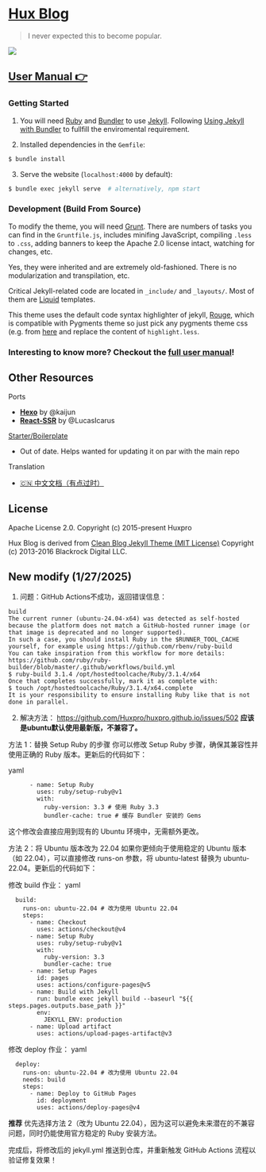 [Hux Blog](https://huangxuan.me)
================================

> I never expected this to become popular.

![](http://huangxuan.me/img/blog-desktop.jpg)


[User Manual 👉](_doc/Manual.md)
--------------------------------------------------

### Getting Started

1. You will need [Ruby](https://www.ruby-lang.org/en/) and [Bundler](https://bundler.io/) to use [Jekyll](https://jekyllrb.com/). Following [Using Jekyll with Bundler](https://jekyllrb.com/tutorials/using-jekyll-with-bundler/) to fullfill the enviromental requirement.

2. Installed dependencies in the `Gemfile`:

```sh
$ bundle install 
```

3. Serve the website (`localhost:4000` by default):

```sh
$ bundle exec jekyll serve  # alternatively, npm start
```

### Development (Build From Source)

To modify the theme, you will need [Grunt](https://gruntjs.com/). There are numbers of tasks you can find in the `Gruntfile.js`, includes minifing JavaScript, compiling `.less` to `.css`, adding banners to keep the Apache 2.0 license intact, watching for changes, etc. 

Yes, they were inherited and are extremely old-fashioned. There is no modularization and transpilation, etc.

Critical Jekyll-related code are located in `_include/` and `_layouts/`. Most of them are [Liquid](https://github.com/Shopify/liquid/wiki) templates.

This theme uses the default code syntax highlighter of jekyll, [Rouge](http://rouge.jneen.net/), which is compatible with Pygments theme so just pick any pygments theme css (e.g. from [here](http://jwarby.github.io/jekyll-pygments-themes/languages/javascript.html) and replace the content of `highlight.less`.


### Interesting to know more? Checkout the [full user manual](_doc/Manual.md)!


Other Resources
---------------

Ports
- [**Hexo**](https://github.com/Kaijun/hexo-theme-huxblog) by @kaijun
- [**React-SSR**](https://github.com/LucasIcarus/huxpro.github.io/tree/ssr) by @LucasIcarus

[Starter/Boilerplate](https://github.com/huxpro/huxblog-boilerplate)
- Out of date. Helps wanted for updating it on par with the main repo

Translation
- [🇨🇳  中文文档（有点过时）](https://github.com/Huxpro/huxpro.github.io/blob/master/_doc/README.zh.md)


License
-------

Apache License 2.0.
Copyright (c) 2015-present Huxpro

Hux Blog is derived from [Clean Blog Jekyll Theme (MIT License)](https://github.com/BlackrockDigital/startbootstrap-clean-blog-jekyll/)
Copyright (c) 2013-2016 Blackrock Digital LLC.

New modify (1/27/2025)
-------
1. 问题：GitHub Actions不成功，返回错误信息：
```
build
The current runner (ubuntu-24.04-x64) was detected as self-hosted because the platform does not match a GitHub-hosted runner image (or that image is deprecated and no longer supported).
In such a case, you should install Ruby in the $RUNNER_TOOL_CACHE yourself, for example using https://github.com/rbenv/ruby-build
You can take inspiration from this workflow for more details: https://github.com/ruby/ruby-builder/blob/master/.github/workflows/build.yml
$ ruby-build 3.1.4 /opt/hostedtoolcache/Ruby/3.1.4/x64
Once that completes successfully, mark it as complete with:
$ touch /opt/hostedtoolcache/Ruby/3.1.4/x64.complete
It is your responsibility to ensure installing Ruby like that is not done in parallel.
```

2. 解决方法：
https://github.com/Huxpro/huxpro.github.io/issues/502
**应该是ubuntu默认使用最新版，不兼容了。**

方法 1：替换 Setup Ruby 的步骤
你可以修改 Setup Ruby 步骤，确保其兼容性并使用正确的 Ruby 版本。更新后的代码如下：

yaml
```
      - name: Setup Ruby
        uses: ruby/setup-ruby@v1
        with:
          ruby-version: 3.3 # 使用 Ruby 3.3
          bundler-cache: true # 缓存 Bundler 安装的 Gems
```
这个修改会直接应用到现有的 Ubuntu 环境中，无需额外更改。

方法 2：将 Ubuntu 版本改为 22.04
如果你更倾向于使用稳定的 Ubuntu 版本（如 22.04），可以直接修改 runs-on 参数，将 ubuntu-latest 替换为 ubuntu-22.04。更新后的代码如下：

修改 build 作业：
yaml
```
  build:
    runs-on: ubuntu-22.04 # 改为使用 Ubuntu 22.04
    steps:
      - name: Checkout
        uses: actions/checkout@v4
      - name: Setup Ruby
        uses: ruby/setup-ruby@v1
        with:
          ruby-version: 3.3
          bundler-cache: true
      - name: Setup Pages
        id: pages
        uses: actions/configure-pages@v5
      - name: Build with Jekyll
        run: bundle exec jekyll build --baseurl "${{ steps.pages.outputs.base_path }}"
        env:
          JEKYLL_ENV: production
      - name: Upload artifact
        uses: actions/upload-pages-artifact@v3
```
修改 deploy 作业：
yaml
```
  deploy:
    runs-on: ubuntu-22.04 # 改为使用 Ubuntu 22.04
    needs: build
    steps:
      - name: Deploy to GitHub Pages
        id: deployment
        uses: actions/deploy-pages@v4
```

**推荐**
优先选择方法 2（改为 Ubuntu 22.04），因为这可以避免未来潜在的不兼容问题，同时仍能使用官方稳定的 Ruby 安装方法。

完成后，将修改后的 jekyll.yml 推送到仓库，并重新触发 GitHub Actions 流程以验证修复效果！
